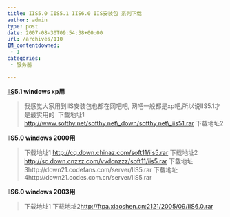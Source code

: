 ```yaml
---
title: IIS5.0 IIS5.1 IIS6.0 IIS安装包 系列下载
author: admin
type: post
date: 2007-08-30T09:54:38+00:00
url: /archives/110
IM_contentdowned:
 - 1
categories:
 - 服务器

---
```

**[IIS][1]5.1 windows xp用**

> 我感觉大家用到IIS安装包也都在网吧吧, 网吧一般都是xp吧,所以说IIS5.1才是最实用的  下载地址1 http://www.softhy.net/softhy.net\_down/softhy.net\_iis51.rar
> 下载地址2

**IIS5.0 windows 2000用**

> 下载地址1 http://cq.down.chinaz.com/soft11/iis5.rar
> 下载地址2 http://sc.down.cnzzz.com/vvdcnzzz/soft11/iis5.rar
> 下载地址3http://down21.codefans.com/server/IIS5.rar
> 下载地址4http://down21.codes.com.cn/server/IIS5.rar

**IIS6.0 windows 2003用**

> 下载地址1
> 下载地址2[http://ftpa.xiaoshen.cn:2121/2005/09/IIS6.0.rar
>][2]

 [1]: /?tag=iis
 [2]: http://ftpa.xiaoshen.cn:2121/2005/09/IIS6.0.rar